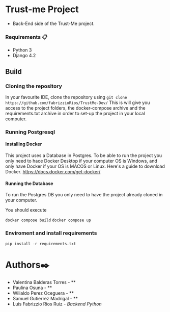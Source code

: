 # Trust-me Project

- Back-End side of the Trust-Me project.

### Requirements 📋
- Python 3
- Django 4.2

## Build
### Cloning the repository

In your favourite IDE, clone the repository using `git clone https://github.com/fabrizzioRios/TrustMe-Dev/`
This is will give you access to the project folders, the docker-compose archive and the requirements.txt archive in order to set-up the project in your local computer.

### Running Postgresql

#### Installing Docker
This project uses a Database in Postgres. To be able to run the project you only need to hace Docker Desktop if your computer OS is Windows, and only have Docker if your OS is MACOS or Linux.
Here's a guide to download Docker. https://docs.docker.com/get-docker/

#### Running the Database
To run the Postgres DB you only need to have the project already cloned in your computer.

You should execute

`docker compose build`
`docker compose up`


### Enviroment and install requirements

`pip install -r requirements.txt`

# Authors✒️
- Valentina Balderas Torres - ** 
- Paulina Osuna - ** 
- Wilialdo Perez Oceguera - ** 
- Samuel Gutierrez Madrigal - ** 
- Luis Fabrizzio Rios Ruiz - *Backend Python* 
